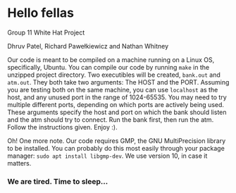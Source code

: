 # Hello fellas

Group 11 White Hat Project

Dhruv Patel, Richard Pawełkiewicz and Nathan Whitney

Our code is meant to be compiled on a machine running on a Linux OS,
specifically, Ubuntu. You can compile our code by running `make` in the unzipped
project directory. Two executibles will be created, `bank.out` and `atm.out`.
They both take two arguments: The HOST and the PORT. Assuming you are testing both on the
same machine, you can use `localhost` as the host, and any unused port in the range of
1024-65535. You may need to try multiple different ports, depending on which ports are actively
being used. These arguments specify the host and port on which the bank should
listen and the atm should try to connect.
Run the bank first, then run the atm. Follow the instructions given. Enjoy :).

Oh! One more note. Our code requires GMP, the GNU MultiPrecision library to be installed.
You can probably do this most easily through your package manager: `sudo apt install libgmp-dev`.
We use version 10, in case it matters.

### We are tired. Time to sleep...

